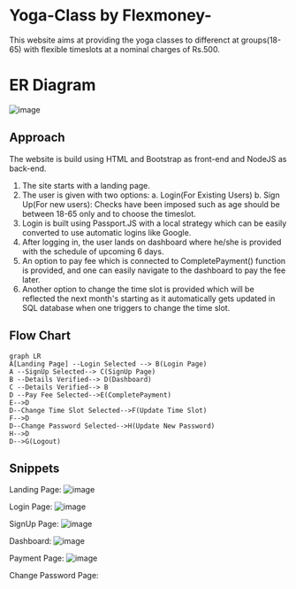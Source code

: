 # Yoga-Class by Flexmoney-
This website aims at providing the yoga classes to differenct at groups(18-65) with flexible timeslots at a nominal charges of Rs.500.


# ER Diagram

![image](https://user-images.githubusercontent.com/100020772/206903544-493bfc21-0639-451d-bcff-2f5e31034ac4.png)


## Approach

The website is build using HTML and Bootstrap as front-end and NodeJS as back-end. 
1. The site starts with a landing page.
2. The user is given with two options:
			  a. Login(For Existing Users)
			  b. Sign Up(For new users): Checks have been imposed such as age should 	be between 18-65 only and to choose the timeslot.
3. Login is built using Passport.JS with a local strategy which can be easily converted to use automatic  logins like Google.
4. After logging in, the user lands on dashboard where he/she is provided with the schedule of upcoming 6 days.
5. An option to pay fee which is connected to CompletePayment() function is provided, and one can easily navigate to the dashboard to pay the fee later.
6. Another option to change the time slot is provided which will be reflected the next month's starting as it automatically gets updated in SQL database when one triggers to change the time slot.



## Flow Chart
```mermaid
graph LR
A[Landing Page] --Login Selected --> B(Login Page)
A --SignUp Selected--> C(SignUp Page)
B --Details Verified--> D(Dashboard)
C --Details Verified--> B
D --Pay Fee Selected-->E(CompletePayment)
E-->D
D--Change Time Slot Selected-->F(Update Time Slot)
F-->D
D--Change Password Selected-->H(Update New Password)
H-->D
D-->G(Logout)
```
## Snippets
Landing Page:
![image](https://user-images.githubusercontent.com/100020772/206903639-0098c5f8-a5af-422c-becb-e55a1c1f1636.png)

Login Page:
![image](https://user-images.githubusercontent.com/100020772/206903680-56a2e74e-877b-4a5a-94ab-9280a8b7a136.png)

SignUp Page:
![image](https://user-images.githubusercontent.com/100020772/206903697-6a51b8c9-cfe2-4213-83e1-9f0ca12850f2.png)

Dashboard:
![image](https://user-images.githubusercontent.com/100020772/206903902-af3cb58b-6cca-4797-8de2-d089383ba2f3.png)

Payment Page:
![image](https://user-images.githubusercontent.com/100020772/206903969-1ab8b1ed-b265-41be-92dc-b16f180f4c96.png)

Change Password Page:


